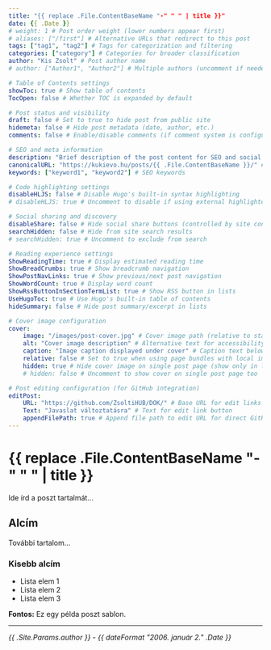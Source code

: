 ```yaml
---
title: "{{ replace .File.ContentBaseName "-" " " | title }}"
date: {{ .Date }}
# weight: 1 # Post order weight (lower numbers appear first)
# aliases: ["/first"] # Alternative URLs that redirect to this post
tags: ["tag1", "tag2"] # Tags for categorization and filtering
categories: ["category"] # Categories for broader classification
author: "Kis Zsolt" # Post author name
# author: ["Author1", "Author2"] # Multiple authors (uncomment if needed)

# Table of Contents settings
showToc: true # Show table of contents
TocOpen: false # Whether TOC is expanded by default

# Post status and visibility
draft: false # Set to true to hide post from public site
hidemeta: false # Hide post metadata (date, author, etc.)
comments: false # Enable/disable comments (if comment system is configured)

# SEO and meta information
description: "Brief description of the post content for SEO and social sharing."
canonicalURL: "https://kukievo.hu/posts/{{ .File.ContentBaseName }}/" # Canonical URL for SEO
keywords: ["keyword1", "keyword2"] # SEO keywords

# Code highlighting settings
disableHLJS: false # Disable Hugo's built-in syntax highlighting
# disableHLJS: true # Uncomment to disable if using external highlighter

# Social sharing and discovery
disableShare: false # Hide social share buttons (controlled by site config ShowShareButtons)
searchHidden: false # Hide from site search results
# searchHidden: true # Uncomment to exclude from search

# Reading experience settings
ShowReadingTime: true # Display estimated reading time
ShowBreadCrumbs: true # Show breadcrumb navigation
ShowPostNavLinks: true # Show previous/next post navigation
ShowWordCount: true # Display word count
ShowRssButtonInSectionTermList: true # Show RSS button in lists
UseHugoToc: true # Use Hugo's built-in table of contents
hideSummary: false # Hide post summary/excerpt in lists

# Cover image configuration
cover:
    image: "/images/post-cover.jpg" # Cover image path (relative to static folder)
    alt: "Cover image description" # Alternative text for accessibility
    caption: "Image caption displayed under cover" # Caption text below image
    relative: false # Set to true when using page bundles with local images
    hidden: true # Hide cover image on single post page (show only in lists)
    # hidden: false # Uncomment to show cover on single post page too

# Post editing configuration (for GitHub integration)
editPost:
    URL: "https://github.com/ZsoltiHUB/DOK/" # Base URL for edit links
    Text: "Javaslat változtatásra" # Text for edit link button
    appendFilePath: true # Append file path to edit URL for direct GitHub editing
---
```


# {{ replace .File.ContentBaseName "-" " " | title }}

Ide írd a poszt tartalmát...

## Alcím

További tartalom...

### Kisebb alcím

- Lista elem 1
- Lista elem 2
- Lista elem 3

**Fontos:** Ez egy példa poszt sablon.

---

*{{ .Site.Params.author }} - {{ dateFormat "2006. január 2." .Date }}*
